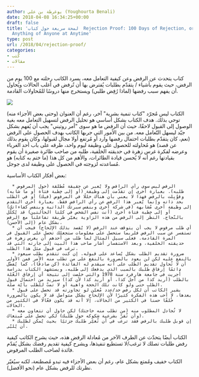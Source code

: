 ```yaml
---
author: يوغرطة بن علي (Youghourta Benali)
date: 2018-04-08 16:34:25+00:00
draft: false
title: 'لمحة سريعة حول كتاب  Rejection Proof: 100 Days of Rejection, or How to Ask
  Anything of Anyone at Anytime'
type: post
url: /2018/04/rejection-proof/
categories:
- كُتب
- مقالات
---
```


كتاب يتحدث عن الرفض وعن كيفية التعامل معه، يسرد الكاتب رحلته مع 100 يوم من الرفض، حيث يقوم بأشياء / يتقدّم بطلبات يُفترض بها أن تُرفض في أغلب الحالات ويُحاول أن يفهم سبب رفضها (لماذا رُفِض طلبي) ويستخرج منها دروسًا للمُحاولات القادمة.

[![](http://www.it-scoop.com/wp-content/uploads/2018/04/rejection-proof.jpg)
](http://www.it-scoop.com/2018/04/rejection-proof/rejection-proof/)

الكتاب ليس مُجرّد "كتاب تنمية بشرية" آخر، رغم أن العنوان (وحتى بعض الأجزاء منه) توحي بذلك. هدف الكتاب بشكل أساسي هو تحليل الرفض لتسهيل التعامل معه بغية الوصول إلى القبول لاحقًا، حيث أن الرفض ما هو سوى "أمر روتيني" يجب أن يُفهم بشكل جيّد ليسهل التّعامل معه.
من بين الأمور التي جربها الكاتب بهدف الحصول على الرفض (نعم، كان يتقدّم بطلبات احتمال رفضها وارد أو مُرتفع أولا مجال لقبولها، وكان يقوم بذلك عن قصد) هو مُحاولته للحصول على وظيفة ليوم واحد، طرقه على باب أحد الغرباء وعرضه لفكرة غرس زهرة في حديقته الخلفية، طلبه من صاحب طائرة صغيرة أن يقوم بقيادتها رغم أنه لا يُحسن قيادة الطائرات، والأهم من كل هذا (ما ختم به كتابه) هو مُساعدته لزوجته في الحصول على وظيفة لدى جوجل.

بعض أفكار الكتاب الأساسية:



 	  * الرفض ليس سوى رأي الرافض ولا يُعبر عن حقيقة مُطلقة (حول المرفوض طلبه). بعبارة أخرى إن تقدّمت إلى وظيفة (أو إلى خِطبة فتاة أو ما شابه) وقوُبِلت بالرفض فهذا لا يعني بأن هناك خللًا في المرفوض (فيك) أو في الطلب بحد ذاته وإنما يُعبر هذا الرفض عن رأي الرافض فقط. بعبارة أخرى التقدم إلى وظيفة أخرى مُشابهة (في شركة أخرى وبنفس سيرتك الذاتية وبنفس كفاءاتك) أو إلى خِطبة فتاة أخرى (أنت نفس الشخص في كلتا الحالتين) قد يُكلّل بالنّجاح. النظر إلى الرفض من هذه الزاوية يغيّر طريقة تفاعلنا مع الرفض بشكل عام (إلى الأحسن).
 	  * أي طلب مرفوض لا يجب أن يتوقف عند الرفض (لا يُقصد بذلك الإلحاح) فيجب أن تستفسر عن سبب الرفض فلربما ستحصل على معلومات ستجعلك تحصل على القبول في المرة القادمة. فعلى سبيل المثال لما طلب من أحدهم أن يغرس زهرة في حديقته الخلفية، وبعد الاستفسار أشار صاحب هذا البيت إلى جارته التي قد ترغب في قبول مثل هذا الطلب.
 	  * ضرورة تقديم الطلب بشكل يُساعد على قبوله. إن كنت تتقدم بطلب سيعود بالنفع عليه لكن لن يعود بالضرورة بالنفع على من تطلب منه الأمر فمن الأولى أن لا تُحاول تقديم الطلب على أنه سيقدم له الفائدة (كن صادقًا)، كما يُفضّل دائمًا إرفاق طلبك بالسبب الذي يدفعك إلى طلبه، ويستشهد الكتاب بدراسة أُجريت في جامعة هارفرد سنة 1978 والتي خلصت إلى نتيجة أن إرفاق العّلة بالطلب (أريد كذا من أجل كذا، أو أريد كذا لأن كذا) سيزيد من احتمال قبول الطلب حتى ولو كانت تلك الحجة واهية أو لا تمتّ للطلب بأيّة صلة.
 	  * يشير الكاتب أن لكل رفض حد/عدد مُعيّن لو تجاوزته قد تحصل على قبول بعدها، لا أحب هذه الفكرة كثيرًا لأن الإلحاح بشكل متواصل قد لا يكون بالضرورة خُلقًا حسنا في الكثير من الحالات، إلا أنه قد يكون فعّالًا في الكثير من الحالات.
 	  * لا تُجادل المطلوب منه (من تطلب منه حاجتك) لكن حاول أن تتعاون معه (وأن تُقرّ بشرعية شكوكه حول طلبك) لكي تحصل على مُبتغاك.
 	  * إن قوبل طلبك بالرفض فقد ترغب في أن تُغيّر طلبك جزئيًا بحيث يُمكن لطلبك أن يُلبّى.

الكتاب أيضًا يتحدّث عن الطرف الآخر من مُعادلة الرفض هذه، حيث يشرح الكاتب كيفية رفض طلبات تصلك لا ترغب/لا تستطيع تنفيذها، ويشرح كيفية تقديم رفضك بشكل يُقدّم فائدة لصاحب الطلب المرفوض.

الكتاب خفيف ومُمتع بشكل عام، رغم أن بعض الأجزاء فيه تبدو مُصطنعة، لكنه سيُغيّر نظرتك للرفض بشكل عام (نحو الأفضل).
